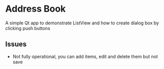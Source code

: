 # Address Book
A simple Qt app to demonstrate ListView and how to create dialog box by clicking push buttons

## Issues
* Not fully operational, you can add items, edit and delete them but not save

